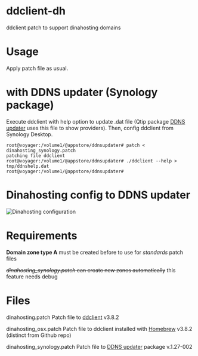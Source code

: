 # ddclient-dh
ddclient patch to support dinahosting domains

# Usage
Apply patch file as usual.

# with DDNS updater (Synology package)
Execute ddclient with help option to update .dat file (Qtip package [DDNS updater](https://www.cphub.net/?id=40&pid=304) uses this file to show providers). Then, config ddclient from Synology Desktop.

```shell
root@voyager:/volume1/@appstore/ddnsupdater# patch < dinahosting_synology.patch
patching file ddclient
root@voyager:/volume1/@appstore/ddnsupdater# ./ddclient --help > tmp/ddnshelp.dat
root@voyager:/volume1/@appstore/ddnsupdater#
```

# Dinahosting config to DDNS updater

![Dinahosting configuration](https://raw.github.com/alexandregz/ddclient-dh/master/config.png)


# Requirements

**Domain zone type A** must be created before to use for _standards_ patch files

~~_dinahosting_synology.patch_ can create new zones automatically~~ this feature needs debug


# Files

dinahosting.patch Patch file to [ddclient](https://github.com/wimpunk/ddclient) v3.8.2

dinahosting_osx.patch Patch file to ddclient installed with [Homebrew](https://github.com/homebrew/homebrew) v3.8.2 (distinct from Github repo)

dinahosting_synology.patch Patch file to [DDNS updater](https://www.cphub.net/?id=40&pid=304) package v.1.27-002
